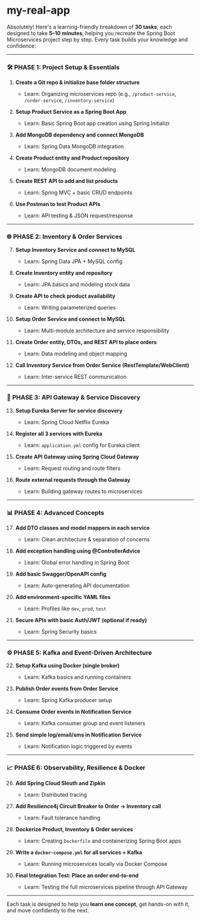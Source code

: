 # my-real-app

Absolutely! Here's a learning-friendly breakdown of **30 tasks**, each designed to take **5–10 minutes**, helping you recreate the Spring Boot Microservices project step by step. Every task builds your knowledge and confidence:

---

### 🛠️ **PHASE 1: Project Setup & Essentials**

1. **Create a Git repo & initialize base folder structure**

   * Learn: Organizing microservices repo (e.g., `/product-service`, `/order-service`, `/inventory-service`)

2. **Setup Product Service as a Spring Boot App**

   * Learn: Basic Spring Boot app creation using Spring Initializr

3. **Add MongoDB dependency and connect MongoDB**

   * Learn: Spring Data MongoDB integration

4. **Create Product entity and Product repository**

   * Learn: MongoDB document modeling

5. **Create REST API to add and list products**

   * Learn: Spring MVC + basic CRUD endpoints

6. **Use Postman to test Product APIs**

   * Learn: API testing & JSON request/response

---

### 🌐 **PHASE 2: Inventory & Order Services**

7. **Setup Inventory Service and connect to MySQL**

   * Learn: Spring Data JPA + MySQL config

8. **Create Inventory entity and repository**

   * Learn: JPA basics and modeling stock data

9. **Create API to check product availability**

   * Learn: Writing parameterized queries

10. **Setup Order Service and connect to MySQL**

    * Learn: Multi-module architecture and service responsibility

11. **Create Order entity, DTOs, and REST API to place orders**

    * Learn: Data modeling and object mapping

12. **Call Inventory Service from Order Service (RestTemplate/WebClient)**

    * Learn: Inter-service REST communication

---

### 🚦 **PHASE 3: API Gateway & Service Discovery**

13. **Setup Eureka Server for service discovery**

    * Learn: Spring Cloud Netflix Eureka

14. **Register all 3 services with Eureka**

    * Learn: `application.yml` config for Eureka client

15. **Create API Gateway using Spring Cloud Gateway**

    * Learn: Request routing and route filters

16. **Route external requests through the Gateway**

    * Learn: Building gateway routes to microservices

---

### 📊 **PHASE 4: Advanced Concepts**

17. **Add DTO classes and model mappers in each service**

    * Learn: Clean architecture & separation of concerns

18. **Add exception handling using @ControllerAdvice**

    * Learn: Global error handling in Spring Boot

19. **Add basic Swagger/OpenAPI config**

    * Learn: Auto-generating API documentation

20. **Add environment-specific YAML files**

    * Learn: Profiles like `dev`, `prod`, `test`

21. **Secure APIs with basic Auth/JWT (optional if ready)**

    * Learn: Spring Security basics

---

### ⚙️ **PHASE 5: Kafka and Event-Driven Architecture**

22. **Setup Kafka using Docker (single broker)**

    * Learn: Kafka basics and running containers

23. **Publish Order events from Order Service**

    * Learn: Spring Kafka producer setup

24. **Consume Order events in Notification Service**

    * Learn: Kafka consumer group and event listeners

25. **Send simple log/email/sms in Notification Service**

    * Learn: Notification logic triggered by events

---

### 📈 **PHASE 6: Observability, Resilience & Docker**

26. **Add Spring Cloud Sleuth and Zipkin**

    * Learn: Distributed tracing

27. **Add Resilience4j Circuit Breaker to Order → Inventory call**

    * Learn: Fault tolerance handling

28. **Dockerize Product, Inventory & Order services**

    * Learn: Creating `Dockerfile` and containerizing Spring Boot apps

29. **Write a `docker-compose.yml` for all services + Kafka**

    * Learn: Running microservices locally via Docker Compose

30. **Final Integration Test: Place an order end-to-end**

    * Learn: Testing the full microservices pipeline through API Gateway

---

Each task is designed to help you **learn one concept**, get hands-on with it, and move confidently to the next.
